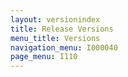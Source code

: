 ```yaml
---
layout: versionindex
title: Release Versions
menu_title: Versions
navigation_menu: I000040
page_menu: I110
---
```


